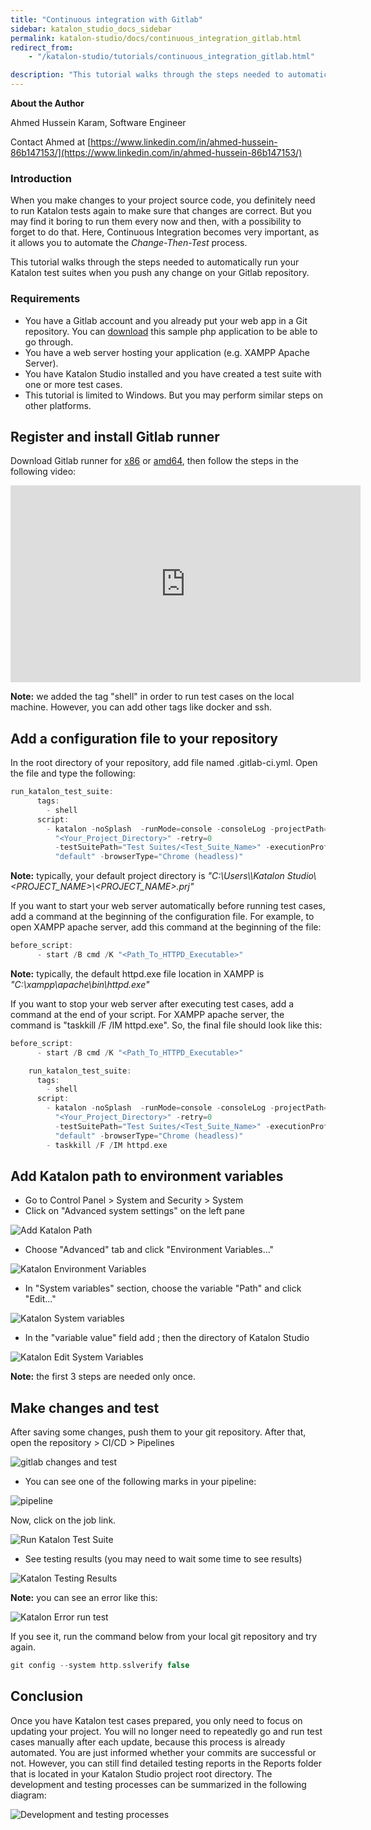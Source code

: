 ```yaml
---
title: "Continuous integration with Gitlab"
sidebar: katalon_studio_docs_sidebar
permalink: katalon-studio/docs/continuous_integration_gitlab.html
redirect_from:
    - "/katalon-studio/tutorials/continuous_integration_gitlab.html"

description: "This tutorial walks through the steps needed to automatically run your Katalon test suites when you push any change on your Gitlab repository."
---
```


**About the Author**

Ahmed Hussein Karam, Software Engineer

Contact Ahmed at [https://www.linkedin.com/in/ahmed-hussein-86b147153/](https://www.linkedin.com/in/ahmed-hussein-86b147153/)

### Introduction

When you make changes to your project source code, you definitely need to run Katalon tests again to make sure that changes are correct. But you may find it boring to run them every now and then, with a possibility to forget to do that. Here, Continuous Integration becomes very important, as it allows you to automate the _Change-Then-Test_ process.

This tutorial walks through the steps needed to automatically run your Katalon test suites when you push any change on your Gitlab repository.

### Requirements

*   You have a Gitlab account and you already put your web app in a Git repository. You can [download](https://www.dropbox.com/s/g11qaai2yavtviw/Login%20app.zip?dl=0) this sample php application to be able to go through.
*   You have a web server hosting your application (e.g. XAMPP Apache Server).
*   You have Katalon Studio installed and you have created a test suite with one or more test cases.
*   This tutorial is limited to Windows. But you may perform similar steps on other platforms.

Register and install Gitlab runner
----------------------------------

Download Gitlab runner for [x86](https://gitlab-runner-downloads.s3.amazonaws.com/latest/binaries/gitlab-runner-windows-386.exe) or [amd64](https://gitlab-runner-downloads.s3.amazonaws.com/latest/binaries/gitlab-runner-windows-amd64.exe), then follow the steps in the following video:

<iframe width="560" height="315" src="https://www.youtube.com/embed/musOoRSDEu4" frameborder="0" allow="accelerometer; autoplay; encrypted-media; gyroscope; picture-in-picture" allowfullscreen></iframe>

**Note:** we added the tag "shell" in order to run test cases on the local machine. However, you can add other tags like docker and ssh.

Add a configuration file to your repository
-------------------------------------------

In the root directory of your repository, add file named .gitlab-ci.yml. Open the file and type the following:

```groovy
run_katalon_test_suite:
      tags:
        - shell
      script:
        - katalon -noSplash  -runMode=console -consoleLog -projectPath=
          "<Your_Project_Directory>" -retry=0
          -testSuitePath="Test Suites/<Test_Suite_Name>" -executionProfile=
          "default" -browserType="Chrome (headless)"

```

**Note:** typically, your default project directory is _"C:\\Users\\<USERNAME>\\Katalon Studio\\<PROJECT\_NAME>\\<PROJECT\_NAME>.prj"_

If you want to start your web server automatically before running test cases, add a command at the beginning of the configuration file. For example, to open XAMPP apache server, add this command at the beginning of the file:

```groovy
before_script:
      - start /B cmd /K "<Path_To_HTTPD_Executable>"

```

**Note:** typically, the default httpd.exe file location in XAMPP is _"C:\\xampp\\apache\\bin\\httpd.exe"_

If you want to stop your web server after executing test cases, add a command at the end of your script. For XAMPP apache server, the command is "taskkill /F /IM httpd.exe". So, the final file should look like this:

```groovy
before_script:
      - start /B cmd /K "<Path_To_HTTPD_Executable>"

    run_katalon_test_suite:
      tags:
        - shell
      script:
        - katalon -noSplash  -runMode=console -consoleLog -projectPath=
          "<Your_Project_Directory>" -retry=0
          -testSuitePath="Test Suites/<Test_Suite_Name>" -executionProfile=
          "default" -browserType="Chrome (headless)"
        - taskkill /F /IM httpd.exe

```

Add Katalon path to environment variables
-----------------------------------------

*   Go to Control Panel > System and Security > System
*   Click on "Advanced system settings" on the left pane

![Add Katalon Path](https://github.com/katalon-studio/docs-images/raw/master/katalon-studio/tutorials/continuous_integration_gitlab/1.png)

*   Choose "Advanced" tab and click "Environment Variables…"

![Katalon Environment Variables](https://github.com/katalon-studio/docs-images/raw/master/katalon-studio/tutorials/continuous_integration_gitlab/2.png)

*   In "System variables" section, choose the variable "Path" and click "Edit…"

![Katalon System variables](https://github.com/katalon-studio/docs-images/raw/master/katalon-studio/tutorials/continuous_integration_gitlab/3.png)

*   In the "variable value" field add ; then the directory of Katalon Studio

![Katalon Edit System Variables](https://github.com/katalon-studio/docs-images/raw/master/katalon-studio/tutorials/continuous_integration_gitlab/4.png)

**Note:** the first 3 steps are needed only once.

Make changes and test
---------------------

After saving some changes, push them to your git repository. After that, open the repository > CI/CD > Pipelines

![gitlab changes and test](https://github.com/katalon-studio/docs-images/raw/master/katalon-studio/tutorials/continuous_integration_gitlab/5-1024x463.png)

*   You can see one of the following marks in your pipeline:

![pipeline](https://github.com/katalon-studio/docs-images/raw/master/katalon-studio/tutorials/continuous_integration_gitlab/pipeline.png)

Now, click on the job link.

![Run Katalon Test Suite](https://github.com/katalon-studio/docs-images/raw/master/katalon-studio/tutorials/continuous_integration_gitlab/6.png)

*   See testing results (you may need to wait some time to see results)

![Katalon Testing Results](https://github.com/katalon-studio/docs-images/raw/master/katalon-studio/tutorials/continuous_integration_gitlab/7-1024x491.png)

**Note:** you can see an error like this:

![Katalon Error run test](https://github.com/katalon-studio/docs-images/raw/master/katalon-studio/tutorials/continuous_integration_gitlab/8.png)

If you see it, run the command below from your local git repository and try again.

```groovy
git config --system http.sslverify false

```

Conclusion
----------

Once you have Katalon test cases prepared, you only need to focus on updating your project. You will no longer need to repeatedly go and run test cases manually after each update, because this process is already automated. You are just informed whether your commits are successful or not. However, you can still find detailed testing reports in the Reports folder that is located in your Katalon Studio project root directory. The development and testing processes can be summarized in the following diagram:

![Development and testing processes](https://github.com/katalon-studio/docs-images/raw/master/katalon-studio/tutorials/continuous_integration_gitlab/9.png)

